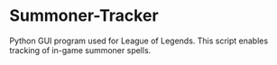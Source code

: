 # Summoner-Tracker
Python GUI program used for League of Legends. This script enables tracking of in-game summoner spells.
